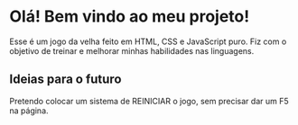 <h1>Olá! Bem vindo ao meu projeto!</h1>
Esse é um jogo da velha feito em HTML, CSS e JavaScript puro.
Fiz com o objetivo de treinar e melhorar minhas habilidades nas linguagens.

<h2>Ideias para o futuro</h2>
Pretendo colocar um sistema de REINICIAR o jogo, sem precisar dar um F5 na página.